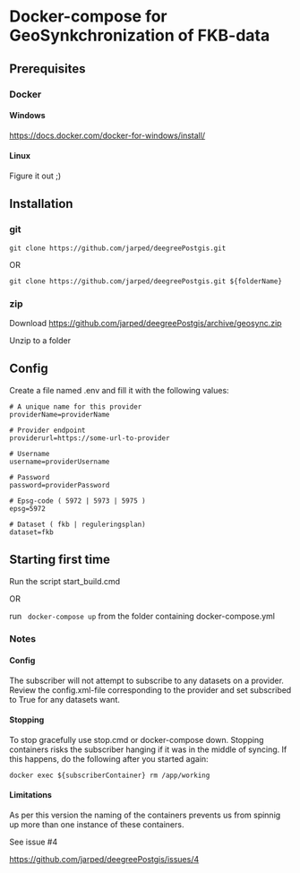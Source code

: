 # Docker-compose for GeoSynkchronization of FKB-data

## Prerequisites
### Docker
#### Windows

https://docs.docker.com/docker-for-windows/install/

#### Linux

Figure it out ;)

## Installation
### git
``` 
git clone https://github.com/jarped/deegreePostgis.git
``` 
OR
``` 
git clone https://github.com/jarped/deegreePostgis.git ${folderName}
``` 

### zip

Download https://github.com/jarped/deegreePostgis/archive/geosync.zip

Unzip to a folder


## Config

Create a file named .env and fill it with the following values:
``` 
# A unique name for this provider
providerName=providerName 

# Provider endpoint
providerurl=https://some-url-to-provider 

# Username
username=providerUsername 

# Password
password=providerPassword 

# Epsg-code ( 5972 | 5973 | 5975 )
epsg=5972 

# Dataset ( fkb | reguleringsplan)
dataset=fkb 
``` 

## Starting first time

Run the script start_build.cmd

OR

run ``` docker-compose up```  from the folder containing docker-compose.yml

### Notes

#### Config
The subscriber will not attempt to subscribe to any datasets on a provider. Review the config.xml-file corresponding to the provider and  set subscribed to True for any datasets want.

#### Stopping
To stop gracefully use stop.cmd or docker-compose down. Stopping containers risks the subscriber hanging if it was in the middle of syncing. If this happens, do the following after you started again:
```
docker exec ${subscriberContainer} rm /app/working
```

#### Limitations

As per this version the naming of the containers prevents us from spinnig up more than one instance of these containers.

See issue #4

https://github.com/jarped/deegreePostgis/issues/4
